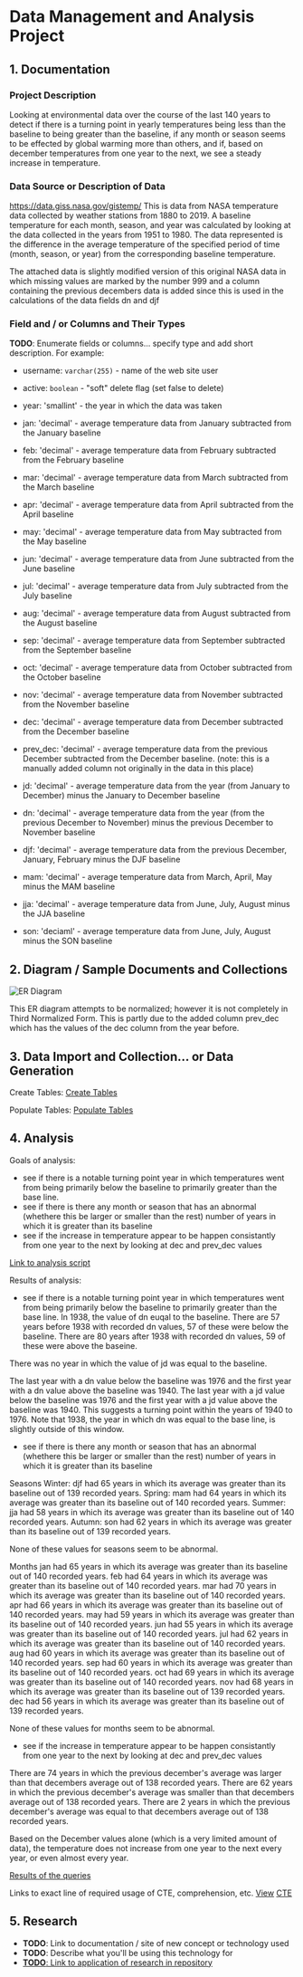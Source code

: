 # Data Management and Analysis Project

## 1. Documentation

### Project Description

Looking at environmental data over the course of the last 140 years to detect if there is a turning point in yearly temperatures being less than the baseline to being greater than the baseline, if any month or season seems to be effected by global warming more than others, and if, based on december temperatures from one year to the next, we see a steady increase in temperature.

### Data Source or Description of Data 

https://data.giss.nasa.gov/gistemp/
This is data from NASA temperature data collected by weather stations from 1880 to 2019. A baseline temperature for each month, season, and year was calculated by looking at the data collected in the years from 1951 to 1980. The data represented is the difference in the average temperature of the specified period of time (month, season, or year) from the corresponding baseline temperature. 

The attached data is slightly modified version of this original NASA data in which missing values are marked by the number 999 and a column containing the previous decembers data is added since this is used in the calculations of the data fields dn and djf

### Field and / or Columns and Their Types

__TODO__: Enumerate fields or columns... specify type and add short description. For example:

* username: `varchar(255)` - name of the web site user
* active: `boolean` - "soft" delete flag (set false to delete)

* year: 'smallint' - the year in which the data was taken
* jan: 'decimal' - average temperature data from January subtracted from the January baseline
* feb: 'decimal' - average temperature data from February subtracted from the February baseline
* mar: 'decimal' - average temperature data from March subtracted from the March baseline
* apr: 'decimal' - average temperature data from April subtracted from the April baseline
* may: 'decimal' - average temperature data from May subtracted from the May baseline
* jun: 'decimal' - average temperature data from June subtracted from the June baseline
* jul: 'decimal' - average temperature data from July subtracted from the July baseline
* aug: 'decimal' - average temperature data from August subtracted from the August baseline
* sep: 'decimal' - average temperature data from September subtracted from the September baseline
* oct: 'decimal' - average temperature data from October subtracted from the October baseline
* nov: 'decimal' - average temperature data from November subtracted from the November baseline
* dec: 'decimal' - average temperature data from December subtracted from the December baseline
* prev_dec: 'decimal' - average temperature data from the previous December subtracted from the December baseline. (note: this is a manually added column not originally in the data in this place)
* jd: 'decimal' - average temperature data from the year (from January to December) minus the January to December baseline
* dn: 'decimal' - average temperature data from the year (from the previous December to November) minus the previous December to November baseline
* djf: 'decimal' - average temperature data from the previous December, January, February minus the DJF baseline
* mam: 'decimal' - average temperature data from March, April, May minus the MAM baseline
* jja: 'decimal' - average temperature data from June, July, August minus the JJA baseline
* son: 'deciaml' - average temperature data from June, July, August minus the SON baseline


## 2. Diagram / Sample Documents and Collections

![ER Diagram](er-diagram.png)

This ER diagram attempts to be normalized; however it is not completely in Third Normalized Form. This is partly due to the added column prev_dec which has the values of the dec column from the year before.

## 3. Data Import and Collection... or Data Generation

Create Tables:
[Create Tables](create_tables.sql)

Populate Tables:
[Populate Tables](populate_tables.sql)

## 4. Analysis

Goals of analysis:
* see if there is a notable turning point year in which temperatures went from being primarily below the baseline to primarily greater than the base line.
* see if there is there any month or season that has an abnormal (whethere this be larger or smaller than the rest) number of years in which it is greater than its baseline
* see if the increase in temperature appear to be happen consistantly from one year to the next by looking at dec and prev_dec values

[Link to analysis script](queries.sql)

Results of analysis:

* see if there is a notable turning point year in which temperatures went from being primarily below the baseline to primarily greater than the base line.
In 1938, the value of dn euqal to the baseline.
There are 57 years before 1938 with recorded dn values, 57 of these were below the baseline.
There are 80 years after 1938 with recorded dn values, 59 of these were above the baseine.

There was no year in which the value of jd was equal to the baseline.

The last year with a dn value below the baseline was 1976 and the first year with a dn value above the baseline was 1940.
The last year with a jd value below the baseline was 1976 and the first year with a jd value above the baseline was 1940.
This suggests a turning point within the years of 1940 to 1976. Note that 1938, the year in which dn was equal to the base line, is slightly outside of this window.

* see if there is there any month or season that has an abnormal (whethere this be larger or smaller than the rest) number of years in which it is greater than its baseline

Seasons
Winter: djf had 65 years in which its average was greater than its baseline out of 139 recorded years.
Spring: mam had 64 years in which its average was greater than its baseline out of 140 recorded years.
Summer: jja had 58 years in which its average was greater than its baseline out of 140 recorded years.
Autumn: son had 62 years in which its average was greater than its baseline out of 139 recorded years.

None of these values for seasons seem to be abnormal.

Months
jan had 65 years in which its average was greater than its baseline out of 140 recorded years.
feb had 64 years in which its average was greater than its baseline out of 140 recorded years.
mar had 70 years in which its average was greater than its baseline out of 140 recorded years.
apr had 66 years in which its average was greater than its baseline out of 140 recorded years.
may had 59 years in which its average was greater than its baseline out of 140 recorded years.
jun had 55 years in which its average was greater than its baseline out of 140 recorded years.
jul had 62 years in which its average was greater than its baseline out of 140 recorded years.
aug had 60 years in which its average was greater than its baseline out of 140 recorded years.
sep had 60 years in which its average was greater than its baseline out of 140 recorded years.
oct had 69 years in which its average was greater than its baseline out of 140 recorded years.
nov had 68 years in which its average was greater than its baseline out of 139 recorded years.
dec had 56 years in which its average was greater than its baseline out of 139 recorded years.

None of these values for months seem to be abnormal.

* see if the increase in temperature appear to be happen consistantly from one year to the next by looking at dec and prev_dec values

There are 74 years in which the previous december's average was larger than that decembers average out of 138 recorded years.
There are 62 years in which the previous december's average was smaller than that decembers average out of 138 recorded years.
There are 2 years in which the previous december's average was equal to that decembers average out of 138 recorded years.

Based on the December values alone (which is a very limited amount of data), the temperature does not increase from one year to the next every year, or even almost every year.

[Results of the queries](query-results)

Links to exact line of required usage of CTE, comprehension, etc.
[View](https://github.com/nyu-csci-ua-0480-003-fall-2019/noragilligan-mini-project/blob/55e032212967082cd8cf6e2462584b93ce179ba6/queries.sql#L2)
[CTE](https://github.com/nyu-csci-ua-0480-003-fall-2019/noragilligan-mini-project/blob/55e032212967082cd8cf6e2462584b93ce179ba6/queries.sql#L23)

## 5. Research

* __TODO__: Link to documentation / site of new concept or technology used
* __TODO__: Describe what you'll be using this technology for
* [__TODO__: Link to application of research in repository](name-of-some-file)

